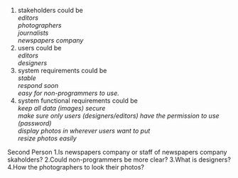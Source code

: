 1. stakeholders could be 
	_<br />editors<br /> photographers <br />journalists <br /> newspapers company_
2. users could be 
	_<br />editors <br /> designers_
3. system requirements could be 
	_<br />stable <br />respond soon <br /> easy for non-programmers to use._
4. system functional requirements could be 
	_<br />keep all data (images) secure_
	_<br />make sure only users (designers/editors) have the permission to use (password)_
	_<br />display photos in wherever users want to put_
	_<br />resize photos easily_

Second Person
1.Is newspapers company or staff of newspapers company skaholders?
2.Could non-programmers be more clear?
3.What is designers?
4.How the photographers to look their photos?
